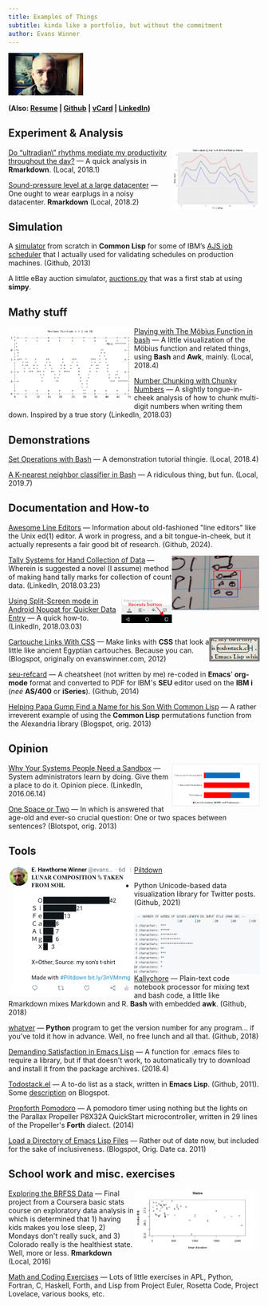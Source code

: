 ```yaml
---
title: Examples of Things
subtitle: kinda like a portfolio, but without the commitment
author: Evans Winner
--- 
```

<img src="me.jpg" style="width: 150px;"/><br>

**(Also: [Resume](./resume.html) |
[Github](https://github.com/evanswinner) | [vCard](./vcard.vcf) |
[LinkedIn](https://www.linkedin.com/in/evanswinner/))**


## Experiment & Analysis

<img src="ultradian.png" style="max-width:35%;float:right">[Do
“ultradian\” rhythms mediate my productivity throughout the
day?](status-log.html) — A quick analysis in **Rmarkdown**. (Local,
2018.1)

[Sound-pressure level at a large
datacenter](dc_spl.html) — One ought to wear
earplugs in a noisy datacenter. **Rmarkdown** (Local, 2018.2)


## Simulation

A [simulator](https://github.com/EvansWinner/ajsim) from scratch in
**Common Lisp** for some of IBM’s [AJS job
scheduler](https://www.ibm.com/support/knowledgecenter/en/ssw_ibm_i_74/rzasn/rzasnajsmanage.htm)
that I actually used for validating schedules on production
machines. (Github, 2013)

A little eBay auction simulator,
[auctions.py](https://gist.github.com/EvansWinner/064932a724caa2c816a768792a6903da)
that was a first stab at using **simpy**.

## Mathy stuff

<img src="mertens.png" style="max-width:50%;float:left;">[Playing
with The Möbius Function in bash](mobius.txt) — A little visualization
of the Möbius function and related things, using **Bash** and **Awk**,
mainly. (Local, 2018.4)

[Number Chunking with Chunky
Numbers](https://www.linkedin.com/pulse/group-long-hand-written-numbers-smaller-sub-units-better-evans-winner/)
— A slightly tongue-in-cheek analysis of how to chunk multi-digit
numbers when writing them down. Inspired by a true story (LinkedIn,
2018.03)


## Demonstrations

[Set Operations with Bash](sets.html) — A
demonstration tutorial thingie. (Local, 2018.4)

[A K-nearest neighbor classifier in Bash](kNN.html) — A ridiculous thing, but fun. (Local, 2019.7)


## Documentation and How-to

[Awesome Line Editors](https://github.com/evanswinner/awesome-line-editors)
— Information about old-fashioned "line editors" like the Unix ed(1) editor.
A work in progress, and a bit tongue-in-cheek,
but it actually represents a fair good bit of research. (Github, 2024).

<img src="tally.png" style="max-width:35%;float:right;">[Tally Systems
for Hand Collection of
Data](https://www.linkedin.com/pulse/tally-systems-hand-collection-count-data-evans-winner/)
— Wherein is suggested a novel (I assume) method of making hand tally
marks for collection of count data. (LinkedIn, 2018.03.23)

<img src="android-split.jpg" style="max-width:20%;float:right">[Using
Split-Screen mode in Android Nougat for Quicker Data
Entry](https://www.linkedin.com/pulse/using-split-screen-mode-android-nougat-easier-data-entry-evans-winner/)
— A quick how-to. (LinkedIn, 2018.03.03)

<img src="css-cartouche.png" style="max-width:20%;float:right">[Cartouche Links With
CSS](https://thornepublic.blogspot.com/2018/03/cartouche-links-with-css.html)
— Make links with **CSS** that look a little like ancient Egyptian
cartouches. Because you can. (Blogspot, originally on evanswinner.com,
2012)

[seu-refcard](https://github.com/EvansWinner/seu-refcard) — A
cheatsheet (not written by me) re-coded in **Emacs**’ **org-mode**
format and converted to PDF for IBM's **SEU** editor used on the **IBM
i** (*neé* **AS/400** or **iSeries**). (Github, 2014)

[Helping Papa Gump Find a Name for his Son With Common
Lisp](http://thornepublic.blogspot.com/2018/03/helping-papa-gump-find-name-for-his-son.html)
— A rather irreverent example of using the **Common Lisp**
permutations function from the Alexandria library (Blogspot,
orig. 2013)

## Opinion

<img src="sandbox.jpg" style="max-width:35%;float:right">[Why Your Systems People Need a
Sandbox](https://www.linkedin.com/pulse/why-your-systems-people-need-sandbox-evans-winner/)
— System administrators learn by doing. Give them a place to do
it. Opinion piece.  (LinkedIn, 2016.06.14)

[One Space or
Two](http://thornepublic.blogspot.com/2018/03/one-space-or-two.html) —
In which is answered that age-old and ever-so crucial question: One or
two spaces between sentences? (Blotspot, orig. 2013)
    

## Tools

<img src="piltdown.jpg" style="max-width:50%;float:left">[Piltdown](https://github.com/EvansWinner/piltdown)
   - Python Unicode-based data visualization library for Twitter posts. (Github, 2021) 

<img src="kallychore.png"
   style="max-width:50%;float:right">[Kallychore](https://github.com/EvansWinner/kallychore)
   — Plain-text code notebook processor for mixing text and bash code,
   a little like Rmarkdown mixes Markdown and R. **Bash** with
   embedded **awk**. (Github, 2018)

[whatver](https://github.com/EvansWinner/whatver) — **Python**
   program to get the version number for any program... if you've told
   it how in advance. Well, no free lunch and all that. (Github,
   2018)

[Demanding Satisfaction in Emacs
Lisp](https://www.linkedin.com/pulse/demanding-satisfaction-emacs-lisp-evans-winner/)
— A function for .emacs files to require a library, but if that
doesn't work, to automatically try to download and install it from the
package archives. (2018.4)

[Todostack.el](https://github.com/EvansWinner/todostack.el) — A
   to-do list as a stack, written in **Emacs Lisp**. (Github,
   2011). Some
   [description](http://thornepublic.blogspot.com/2018/03/todostack.html)
   on Blogspot.
   
[Propforth
Pomodoro](https://github.com/EvansWinner/propforth-pomodoro) — A
pomodoro timer using nothing but the lights on the Parallax Propeller
P8X32A QuickStart microcontroller, written in 29 lines of the
Propeller's **Forth** dialect. (2014)
   
[Load a Directory of Emacs Lisp
   Files](http://thornepublic.blogspot.com/2018/03/load-directory-of-emacs-lisp-files.html)
   — Rather out of date now, but included for the sake of
   inclusiveness. (Blogspot, Orig. Date ca. 2011)


## School work and misc. exercises

<img src="bmi.png" style="max-width:50%;float:right;">[Exploring the
BRFSS Data](intro_data_prob_project.html) — Final project from a
Coursera basic stats course on exploratory data analysis in which is
determined that 1) having kids makes you lose sleep, 2) Mondays don't
really suck, and 3) Colorado really is the healthiest state. Well,
more or less. **Rmarkdown** (Local, 2016)

[Math and Coding Exercises](http://github.com/evanswinner/math-and-coding-exercises) —
Lots of little exercises in APL, Python, Fortran, C, Haskell, Forth, and Lisp
from Project Euler, Rosetta Code, Project Lovelace, various books, etc.
